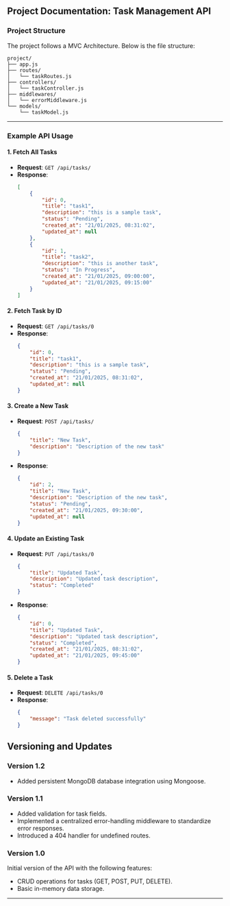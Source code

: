 ## **Project Documentation: Task Management API**

### **Project Structure**

The project follows a MVC Architecture. Below is the file structure:

```
project/
├── app.js
├── routes/
│   └── taskRoutes.js
├── controllers/
│   └── taskController.js
├── middlewares/
│   └── errorMiddleware.js
└── models/
    └── taskModel.js

```

---

### **Example API Usage**

#### **1. Fetch All Tasks**

-   **Request**: `GET /api/tasks/`
-   **Response**:
    ```json
    [
    	{
    		"id": 0,
    		"title": "task1",
    		"description": "this is a sample task",
    		"status": "Pending",
    		"created_at": "21/01/2025, 08:31:02",
    		"updated_at": null
    	},
    	{
    		"id": 1,
    		"title": "task2",
    		"description": "this is another task",
    		"status": "In Progress",
    		"created_at": "21/01/2025, 09:00:00",
    		"updated_at": "21/01/2025, 09:15:00"
    	}
    ]
    ```

#### **2. Fetch Task by ID**

-   **Request**: `GET /api/tasks/0`
-   **Response**:
    ```json
    {
    	"id": 0,
    	"title": "task1",
    	"description": "this is a sample task",
    	"status": "Pending",
    	"created_at": "21/01/2025, 08:31:02",
    	"updated_at": null
    }
    ```

#### **3. Create a New Task**

-   **Request**: `POST /api/tasks/`
    ```json
    {
    	"title": "New Task",
    	"description": "Description of the new task"
    }
    ```
-   **Response**:
    ```json
    {
    	"id": 2,
    	"title": "New Task",
    	"description": "Description of the new task",
    	"status": "Pending",
    	"created_at": "21/01/2025, 09:30:00",
    	"updated_at": null
    }
    ```

#### **4. Update an Existing Task**

-   **Request**: `PUT /api/tasks/0`
    ```json
    {
    	"title": "Updated Task",
    	"description": "Updated task description",
    	"status": "Completed"
    }
    ```
-   **Response**:
    ```json
    {
    	"id": 0,
    	"title": "Updated Task",
    	"description": "Updated task description",
    	"status": "Completed",
    	"created_at": "21/01/2025, 08:31:02",
    	"updated_at": "21/01/2025, 09:45:00"
    }
    ```

#### **5. Delete a Task**

-   **Request**: `DELETE /api/tasks/0`
-   **Response**:
    ```json
    {
    	"message": "Task deleted successfully"
    }
    ```

## Versioning and Updates

### Version 1.2
- Added persistent MongoDB database integration using Mongoose.

### Version 1.1
- Added validation for task fields.
- Implemented a centralized error-handling middleware to standardize error responses.
- Introduced a 404 handler for undefined routes. 

### Version 1.0
Initial version of the API with the following features:
- CRUD operations for tasks (GET, POST, PUT, DELETE).
- Basic in-memory data storage.
---
